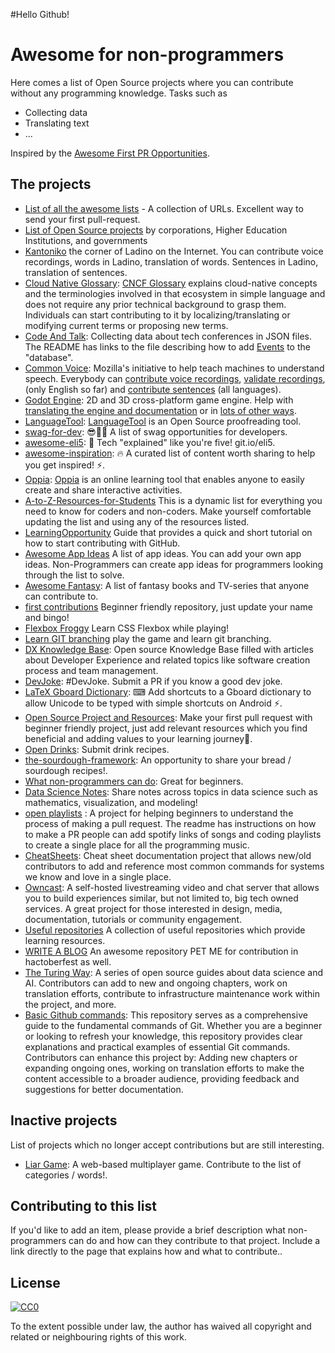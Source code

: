 #Hello Github!
# Awesome for non-programmers

Here comes a list of Open Source projects where you can contribute without any programming knowledge. Tasks such as

- Collecting data
- Translating text
- ...

Inspired by the [Awesome First PR Opportunities](https://github.com/MunGell/awesome-for-beginners/).

## The projects

- [List of all the awesome lists](https://github.com/szabgab/awesome-lists) - A collection of URLs. Excellent way to send your first pull-request.
- [List of Open Source projects](https://github.com/OSDC-Code-Maven/open-source-by-organizations/) by corporations, Higher Education Institutions, and governments
- [Kantoniko](https://github.com/kantoniko/) the corner of Ladino on the Internet. You can contribute voice recordings, words in Ladino, translation of words. Sentences in Ladino, translation of sentences.
- [Cloud Native Glossary](https://github.com/cncf/glossary/blob/main/CONTRIBUTING.md): [CNCF Glossary](https://glossary.cncf.io) explains cloud-native concepts and the terminologies involved in that ecosystem in simple language and does not require any prior technical background to grasp them. Individuals can start contributing to it by localizing/translating or modifying current terms or proposing new terms.
- [Code And Talk](https://github.com/szabgab/codeandtalk.com): Collecting data about tech conferences in JSON files. The README has links to the file describing how to add [Events](https://github.com/szabgab/codeandtalk.com/blob/main/docs/EVENTS.md) to the "database".
- [Common Voice](https://commonvoice.mozilla.org/en): Mozilla's initiative to help teach machines to understand speech. Everybody can [contribute voice recordings](https://commonvoice.mozilla.org/en/speak), [validate recordings](https://commonvoice.mozilla.org/en/listen), (only English so far) and [contribute sentences](https://commonvoice.mozilla.org/en/write) (all languages).
- [Godot Engine](https://godotengine.org/): 2D and 3D cross-platform game engine. Help with [translating the engine and documentation](https://godotengine.org/article/godots-documentation-now-open-translation) or in [lots of other ways](http://docs.godotengine.org/en/latest/community/contributing/ways_to_contribute.html).
- [LanguageTool](https://github.com/languagetool-org/languagetool): [LanguageTool](https://community.languagetool.org/) is an Open Source proofreading tool.
- [swag-for-dev](https://github.com/swapagarwal/swag-for-dev): 😎👕🧦 A list of swag opportunities for developers.
- [awesome-eli5](https://github.com/swapagarwal/awesome-eli5): 👶 Tech "explained" like you're five! git.io/eli5.
- [awesome-inspiration](https://github.com/swapagarwal/awesome-inspiration): 🔥 A curated list of content worth sharing to help you get inspired! ⚡️.
- [Oppia](https://github.com/oppia/oppia/wiki/Teaching-with-Oppia): [Oppia](https://www.oppia.org) is an online learning tool that enables anyone to easily create and share interactive activities.
- [A-to-Z-Resources-for-Students](https://github.com/dipakkr/A-to-Z-Resources-for-Students) This is a dynamic list for everything you need to know for coders and non-coders. Make yourself comfortable updating the list and using any of the resources listed.
- [LearningOpportunity](https://guides.github.com/activities/hello-world/) Guide that provides a quick and short tutorial on how to start contributing with GitHub.
- [Awesome App Ideas](https://github.com/tastejs/awesome-app-ideas) A list of app ideas. You can add your own app ideas. Non-Programmers can create app ideas for programmers looking through the list to solve.
- [Awesome Fantasy](https://github.com/RichardLitt/awesome-fantasy): A list of fantasy books and TV-series that anyone can contribute to.
- [first contributions](https://github.com/firstcontributions/first-contributions) Beginner friendly repository, just update your name and bingo!
- [Flexbox Froggy](https://github.com/thomaspark/flexboxfroggy) Learn CSS Flexbox while playing!
- [Learn GIT branching](https://pcottle.github.io/learnGitBranching) play the game and learn git branching.
- [DX Knowledge Base](https://github.com/DXHeroes/knowledge-base-content): Open source Knowledge Base filled with articles about Developer Experience and related topics like software creation process and team management.
- [DevJoke](https://github.com/shrutikapoor08/devjoke): #DevJoke. Submit a PR if you know a good dev joke.
- [LaTeX Gboard Dictionary](https://github.com/DenverCoder1/LaTeX-Gboard-Dictionary/issues/5): ⌨ Add shortcuts to a Gboard dictionary to allow Unicode to be typed with simple shortcuts on Android ⚡.
- [Open Source Project and Resources](https://github.com/Ashish-khanagwal/Open-source-practice-and-resources): Make your first pull request with beginner friendly project, just add relevant resources which you find beneficial and adding values to your learning journey💪.
- [Open Drinks](https://github.com/alfg/opendrinks): Submit drink recipes.
- [the-sourdough-framework](https://github.com/hendricius/the-sourdough-framework): An opportunity to share your bread / sourdough recipes!.
- [What non-programmers can do](https://github.com/tvanantwerp/github-for-non-programmers): Great for beginners.
- [Data Science Notes](https://github.com/wyattowalsh/data-science-notes): Share notes across topics in data science such as mathematics, visualization, and modeling!
- [open playlists](https://github.com/bhargav794/hacktoberfest-practice-music-playlists) : A project for helping beginners to understand the process of making a pull request. The readme has instructions on how to make a PR people can add spotify links of songs and coding playlists to create a single place for all the programming music.
- [CheatSheets](https://github.com/Jahenr/CheatSheets): Cheat sheet documentation project that allows new/old contributors to add and reference most common commands for systems we know and love in a single place.
- [Owncast](https://github.com/owncast/owncast): A self-hosted livestreaming video and chat server that allows you to build experiences similar, but not limited to, big tech owned services. A great project for those interested in design, media, documentation, tutorials or community engagement.
- [Useful repositories](https://github.com/Aatmaj-Zephyr/A-collection-of-useful-repositories) A collection of useful repositories which provide learning resources.
- [WRITE A BLOG](https://github.com/akshitagupta15june/PetMe) An awesome repository PET ME for contribution in hactoberfest as well.
- [The Turing Way](https://github.com/alan-turing-institute/the-turing-way): A series of open source guides about data science and AI. Contributors can add to new and ongoing chapters, work on translation efforts, contribute to infrastructure maintenance work within the project, and more.
- [Basic Github commands](https://github.com/LiviaGitHub/basic-github-commands): This repository serves as a comprehensive guide to the fundamental commands of Git. Whether you are a beginner or looking to refresh your knowledge, this repository provides clear explanations and practical examples of essential Git commands. Contributors can enhance this project by: Adding new chapters or expanding ongoing ones, working on translation efforts to make the content accessible to a broader audience, providing feedback and suggestions for better documentation.

## Inactive projects

List of projects which no longer accept contributions but are still interesting.

- [Liar Game](https://github.com/fibanneacci/liar): A web-based multiplayer game. Contribute to the list of categories / words!.

## Contributing to this list

If you'd like to add an item, please provide a brief description what non-programmers can do and how can they contribute to that project. Include a link directly to the page that explains how and what to contribute..

## License

[![CC0](http://i.creativecommons.org/p/zero/1.0/88x31.png)](http://creativecommons.org/publicdomain/zero/1.0/)

To the extent possible under law, the author has waived all copyright and related or neighbouring rights of this work.
